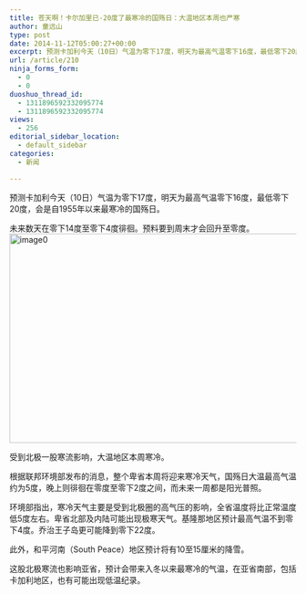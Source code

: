 ```yaml
---
title: 苍天啊！卡尔加里已-20度了最寒冷的国殇日：大温地区本周也严寒
author: 童远山
type: post
date: 2014-11-12T05:00:27+00:00
excerpt: 预测卡加利今天（10日）气温为零下17度，明天为最高气温零下16度，最低零下20度，会是自1955年以来最寒冷的国殇日。
url: /article/210
ninja_forms_form:
  - 0
  - 0
duoshuo_thread_id:
  - 1311896592332095774
  - 1311896592332095774
views:
  - 256
editorial_sidebar_location:
  - default_sidebar
categories:
  - 新闻

---
```

预测卡加利今天（10日）气温为零下17度，明天为最高气温零下16度，最低零下20度，会是自1955年以来最寒冷的国殇日。

未来数天在零下14度至零下4度徘徊。预料要到周末才会回升至零度。[<img decoding="async" loading="lazy" class="alignnone size-full wp-image-211" src="http://52sask.com/wp-content/uploads/2014/11/image0.jpg" alt="image0" width="651" height="367" />][1]

受到北极一股寒流影响，大温地区本周寒冷。

根据联邦环境部发布的消息，整个卑省本周将迎来寒冷天气，国殇日大温最高气温约为5度，晚上则徘徊在零度至零下2度之间，而未来一周都是阳光普照。

环境部指出，寒冷天气主要是受到北极圈的高气压的影响，全省温度将比正常温度低5度左右。卑省北部及内陆可能出现极寒天气。基隆那地区预计最高气温不到零下4度。乔治王子岛更可能降到零下22度。

此外，和平河南（South Peace）地区预计将有10至15厘米的降雪。

这股北极寒流也影响亚省，预计会带来入冬以来最寒冷的气温，在亚省南部，包括卡加利地区，也有可能出现低温纪录。

 [1]: http://52sask.com/wp-content/uploads/2014/11/image0.jpg